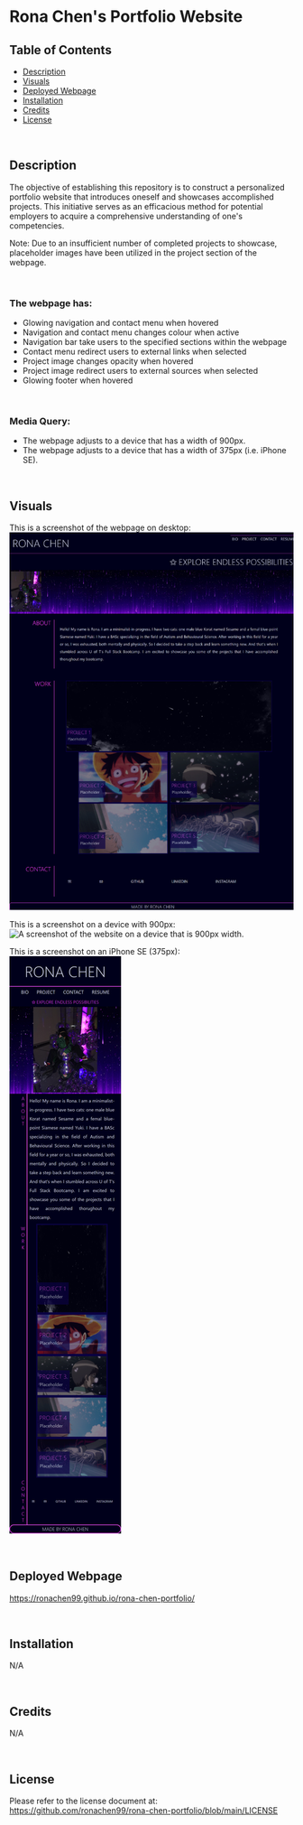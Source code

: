 # Rona Chen's Portfolio Website

## Table of Contents

- [Description](#description)
- [Visuals](#visuals)
- [Deployed Webpage](#deployed-webpage)
- [Installation](#installation)
- [Credits](#credits)
- [License](#license)

<br>

## Description

The objective of establishing this repository is to construct a personalized portfolio website that introduces oneself and showcases accomplished projects. This initiative serves as an efficacious method for potential employers to acquire a comprehensive understanding of one's competencies.

Note: Due to an insufficient number of completed projects to showcase, placeholder images have been utilized in the project section of the webpage.

<br>

### The webpage has:

- Glowing navigation and contact menu when hovered
- Navigation and contact menu changes colour when active
- Navigation bar take users to the specified sections within the webpage
- Contact menu redirect users to external links when selected
- Project image changes opacity when hovered
- Project image redirect users to external sources when selected
- Glowing footer when hovered

<br>

### Media Query:

- The webpage adjusts to a device that has a width of 900px.
- The webpage adjusts to a device that has a width of 375px (i.e. iPhone SE).

<br>

## Visuals

This is a screenshot of the webpage on desktop:
![A screenshot of the website.](./assets/images/Desktop%20(3).png)

This is a screenshot on a device with 900px:
![A screenshot of the website on a device that is 900px width.](./assets/images/900px.png)

This is a screenshot on an iPhone SE (375px):
![A screenshot of the website on a device that is 375px width.](./assets/images/iPhone%20SE.png)

<br>

## Deployed Webpage

https://ronachen99.github.io/rona-chen-portfolio/

<br>

## Installation

N/A

<br>

## Credits

N/A

<br>

## License

Please refer to the license document at: https://github.com/ronachen99/rona-chen-portfolio/blob/main/LICENSE